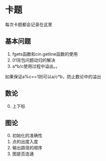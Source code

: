 卡题
===

每次卡题都会记录在这里

基本问题
---

1. fgets函数和cin.getline函数的使用
2. 01背包问题动归的解决
3. a*b/c使用过程中溢出。。

如果保证a%c==1则可以a/c*b，防止数论中的溢出

数论
---

0. 上下标

图论
---

0. 初始化的准确性
1. 点的出度入度
2. 输出路径的顺序
3. 图是否连通
